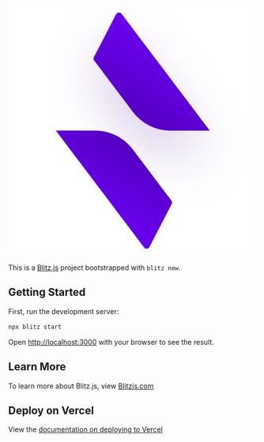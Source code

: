![Blitz Logo](https://github.com/vercel/vercel/blob/master/packages/frameworks/logos/blitz.svg)

This is a [Blitz.js](https://blitzjs.com/) project bootstrapped with `blitz new`.

## Getting Started

First, run the development server:

```bash
npx blitz start
```

Open [http://localhost:3000](http://localhost:3000) with your browser to see the result.

## Learn More

To learn more about Blitz.js, view [Blitzjs.com](https://blitzjs.com)

## Deploy on Vercel

View the [documentation on deploying to Vercel](https://blitzjs.com/docs/deploy-vercel)
